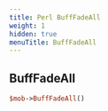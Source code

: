 ```yaml
---
title: Perl BuffFadeAll
weight: 1
hidden: true
menuTitle: BuffFadeAll
---
```

## BuffFadeAll
```perl
$mob->BuffFadeAll()
```